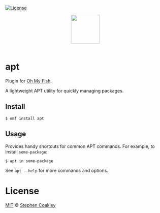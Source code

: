 [![License][license-badge]](#LICENSE)

<div align="center">
  <a href="http://github.com/fish-shell/oh-my-fish">
  <img width=90px  src="https://cloud.githubusercontent.com/assets/8317250/8510172/f006f0a4-230f-11e5-98b6-5c2e3c87088f.png">
  </a>
</div>
<br>

# apt

Plugin for [Oh My Fish][omf-link].

A lightweight APT utility for quickly managing packages.

## Install

```fish
$ omf install apt
```


## Usage

Provides handy shortcuts for common APT commands. For example, to install `some-package`:

```fish
$ apt in some-package
```

See `apt --help` for more commands and options.

# License

[MIT][mit] © [Stephen Coakley][author]


[mit]:            http://opensource.org/licenses/MIT
[author]:         http://github.com/coderstephen
[contributors]:   https://github.com/coderstephen/pkg-apt/graphs/contributors
[omf-link]:       https://www.github.com/oh-my-fish/oh-my-fish

[license-badge]:  https://img.shields.io/badge/license-MIT-007EC7.svg?style=flat-square

